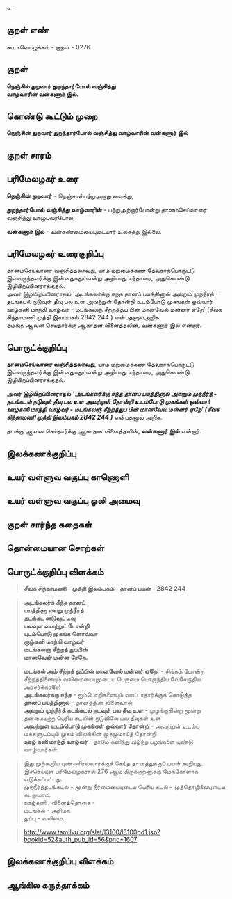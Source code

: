உ

## குறள் எண் 

கூடாவொழுக்கம் - குறள் - 0276  

## குறள் 

**நெஞ்சில் துறவார் துறந்தார்போல் வஞ்சித்து  
வாழ்வாரின் வன்கணார் இல்.**

## கொண்டு கூட்டும் முறை

**நெஞ்சின் துறவார் துறந்தார்போல் வஞ்சித்து வாழ்வாரின் வன்கணார் இல்**

## குறள் சாரம் 


## பரிமேலழகர் உரை

**நெஞ்சின் துறவார்** - நெஞ்சால்பற்றுஅறாது வைத்து,   

**துறந்தார்போல் வஞ்சித்து வாழ்வாரின்** - பற்றுஅற்றார்போன்று தானம்செய்வாரை வஞ்சித்து வாழுபவர்போல,    

**வன்கணார் இல்** - வன்கண்மையையுடையார் உலகத்து இல்லை. 

## பரிமேலழகர் உரைகுறிப்பு   

தானம்செய்வாரை வஞ்சித்தலாவது, யாம் மறுமைக்கண் தேவராற்பொருட்டு இவ்வருந்தவர்க்கு இன்னதுஈதும்என்று அறியாது ஈந்தாரை, அதுகொண்டு இழிபிறப்பினராக்குதல்.  
அவர் இழிபிறப்பினராதல் 'அடங்கலர்க்கு ஈந்த தானப் பயத்தினால் அலறும் முந்நீர்த் - தடங்கடல் நடுவுள் தீவு பல உள அவற்றுள் தோன்றி உடம்போடு முகங்கள் ஒவ்வார் ஊழ்கனி மாந்தி வாழ்வர் - மடங்கலஞ் சீற்றத்துப் பின் மானவேல் மன்னர் ஏறே' (சீவக சிந்தாமணி		முத்தி இலம்பகம் 2842 244 ) என்பதனால்அறிக.  
தமக்கு ஆவன செய்தார்க்கு ஆகாதன விளைத்தலின், வன்கணார் இல் என்றார்.  

## பொருட்க்குறிப்பு 

**தானம்செய்வாரை வஞ்சித்தலாவது**, யாம் மறுமைக்கண் தேவராற்பொருட்டு இவ்வருந்தவர்க்கு இன்னதுஈதும்என்று அறியாது ஈந்தாரை, அதுகொண்டு இழிபிறப்பினராக்குதல்.   

**அவர் இழிபிறப்பினராதல்** _**'அடங்கலர்க்கு ஈந்த தானப் பயத்தினால் அலறும் முந்நீர்த் - தடங்கடல் நடுவுள் தீவு பல உள அவற்றுள் தோன்றி உடம்போடு முகங்கள் ஒவ்வார் ஊழ்கனி மாந்தி வாழ்வர் - மடங்கலஞ் சீற்றத்துப் பின் மானவேல் மன்னர் ஏறே' (சீவக சிந்தாமணி		முத்தி இலம்பகம் 2842 244 )**_ என்பதனால் அறிக.   

தமக்கு ஆவன செய்தார்க்கு ஆகாதன விளைத்தலின், **வன்கணார் இல்** என்றார்.  

## இலக்கணக்குறிப்பு  


## உயர் வள்ளுவ வகுப்பு காணொளி


## உயர் வள்ளுவ வகுப்பு ஒலி அமைவு 

 
## குறள் சார்ந்த கதைகள் 


## தொன்மையான சொற்கள்


## பொருட்க்குறிப்பு விளக்கம்

>**சீவக சிந்தாமணி -	முத்தி இலம்பகம் - தானப் பயன் - 2842 244**  


>**அடங்கலர்க் கீந்த தானப்  
>பயத்தினா லலறு முந்நீர்த்  
>தடங்கட னடுவுட் டீவு  
>பலவுள வவற்றுட் டோன்றி  
>யுடம்பொடு முகங்க ளொவ்வா  
>ரூழ்கனி மாந்தி வாழ்வர்  
>மடங்கலஞ் சீற்றத் துப்பின்  
>மானவேன் மன்ன ரேறே.**  


>**மடங்கல் அம் சீற்றத் துப்பின் மானவேல் மன்னர் ஏறே!** - சிங்கம் போன்ற சீற்றத்தினையும் வலிமையையுமுடைய பெருமை பொருந்திய வேலேந்திய அரசர்க்கரசே!   
>**அடங்கலர்க்கு ஈந்த** - ஐம்பொறிகளையும் வாட்டாதார்க்குக் கொடுத்த   
>**தானப் பயத்தினால்** - தானத்தின் விளைவால்   
>**அலறும் முந்நீர்த் தடங்கடல் நடவுள் பல தீவு உள** - முழங்குகின்ற மூன்று தன்மையுற்ற பெரிய கடலின் நடுவிலே பல தீவுகள் உள   
>**அவற்றுள் உடம்பொடு முகங்கள் ஒவ்வார் தோன்றி** - அவற்றுள் உடம்பு மக்களுடம்பும் முகம் விலங்கின் முகமுமாய்த் தோன்றி  
>**ஊழ் கனி மாந்தி வாழ்வர்** - தாமே கனிந்து வீழ்ந்த பழங்களை யுண்டு வாழ்வார்கள்.  

 
>இது முற்கூறிய புண்ணிரல்லார்க்குச் செய்த தானத்துக்குப் பயன் கூறியது.  
>இச்செய்யுள் பரிமேலழகரால் 276 ஆம் திருக்குறளுக்கு மேற்கோளாக எடுக்கப்பட்டது.   
>முந்நீர்த்தடங்கடல் - மூன்று நீர்மையையுடைய பெரிய கடல் - முத்தொழிலையுடைய கடலுமாம்.  
>ஊழ்கனி : வினைத்தொகை -   
>மடங்கல் - அரிமா.   
>துப்பு - வலிமை.  


>http://www.tamilvu.org/slet/l3100/l3100pd1.jsp?bookid=52&auth_pub_id=56&pno=1607

## இலக்கணக்குறிப்பு விளக்கம்


## ஆங்கில கருத்தாக்கம் 


